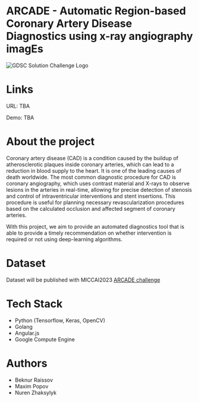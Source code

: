 # ARCADE - Automatic Region-based Coronary Artery Disease Diagnostics using x-ray angiography imagEs
![GDSC Solution Challenge Logo](https://github.com/PffTRUBETSKOY/angio_solution_challenge2023/blob/main/imgs/solution.jpg)

# Links
URL: TBA

Demo: TBA

# About the project
Coronary artery disease (CAD) is a condition caused by the buildup of atherosclerotic plaques inside coronary arteries, which can lead to a reduction in blood supply to the heart. It is one of the leading causes of death worldwide. The most common diagnostic procedure for CAD is coronary angiography, which uses contrast material and X-rays to observe lesions in the arteries in real-time, allowing for precise detection of stenosis and control of intraventricular interventions and stent insertions. This procedure is useful for planning necessary revascularization procedures based on the calculated occlusion and affected segment of coronary arteries.

With this project, we aim to provide an automated diagnostics tool that is able to provide a timely recommendation on whether intervention is required or not using deep-learning algorithms.

# Dataset
Dataset will be published with MICCAI2023 [ARCADE challenge](arcade.grand-challenge.org)

# Tech Stack
- Python (Tensorflow, Keras, OpenCV)
- Golang
- Angular.js
- Google Compute Engine


# Authors
- Beknur Raissov
- Maxim Popov
- Nuren Zhaksylyk
